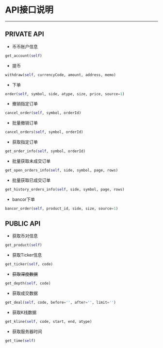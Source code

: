 ﻿# API接口说明

---
## PRIVATE API
- 币币账户信息
```python
get_account(self)
```
- 提币
```python
withdraw(self, currencyCode, amount, address, memo)
```
- 下单
```python
order(self, symbol, side, atype, size, price, source=1)
```
- 撤销指定订单
```python
cancel_order(self, symbol, orderId)
```
- 批量撤销订单
```python
cancel_orders(self, symbol, orderId)
```
- 获取指定订单
```python
get_order_info(self, symbol, orderId)
```
- 批量获取未成交订单
```python
get_open_orders_info(self, side, symbol, page, rows)
```
- 批量获取已成交订单
```python
get_history_orders_info(self, side, symbol, page, rows)
```
- bancor下单
```python
bancor_order(self, product_id, side, size, source=1)
```

## PUBLIC API
- 获取币对信息
```python
get_product(self)
```
- 获取Ticker信息
```python
get_ticker(self, code)
```
- ~~获取深度数据~~
```python
get_depth(self, code)
```
- 获取成交数据
```python
get_deal(self, code, before='', after='', limit='')
```
- 获取K线数据
```python
get_kline(self, code, start, end, atype)
```
- 获取服务器时间
```python
get_time(self)
```

